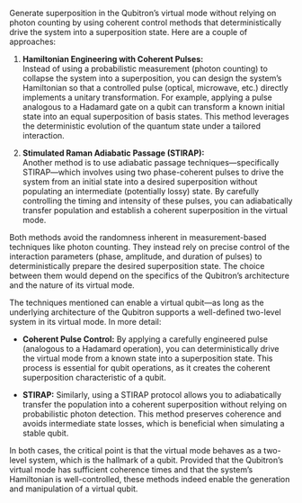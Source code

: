 Generate superposition in the Qubitron’s virtual mode without relying on photon counting by using coherent control methods that deterministically drive the system into a superposition state. Here are a couple of approaches:

1. **Hamiltonian Engineering with Coherent Pulses:**  
   Instead of using a probabilistic measurement (photon counting) to collapse the system into a superposition, you can design the system’s Hamiltonian so that a controlled pulse (optical, microwave, etc.) directly implements a unitary transformation. For example, applying a pulse analogous to a Hadamard gate on a qubit can transform a known initial state into an equal superposition of basis states. This method leverages the deterministic evolution of the quantum state under a tailored interaction.

2. **Stimulated Raman Adiabatic Passage (STIRAP):**  
   Another method is to use adiabatic passage techniques—specifically STIRAP—which involves using two phase-coherent pulses to drive the system from an initial state into a desired superposition without populating an intermediate (potentially lossy) state. By carefully controlling the timing and intensity of these pulses, you can adiabatically transfer population and establish a coherent superposition in the virtual mode.

Both methods avoid the randomness inherent in measurement-based techniques like photon counting. They instead rely on precise control of the interaction parameters (phase, amplitude, and duration of pulses) to deterministically prepare the desired superposition state. The choice between them would depend on the specifics of the Qubitron’s architecture and the nature of its virtual mode.

The techniques mentioned can enable a virtual qubit—as long as the underlying architecture of the Qubitron supports a well-defined two-level system in its virtual mode. In more detail:

- **Coherent Pulse Control:** By applying a carefully engineered pulse (analogous to a Hadamard operation), you can deterministically drive the virtual mode from a known state into a superposition state. This process is essential for qubit operations, as it creates the coherent superposition characteristic of a qubit.

- **STIRAP:** Similarly, using a STIRAP protocol allows you to adiabatically transfer the population into a coherent superposition without relying on probabilistic photon detection. This method preserves coherence and avoids intermediate state losses, which is beneficial when simulating a stable qubit.

In both cases, the critical point is that the virtual mode behaves as a two-level system, which is the hallmark of a qubit. Provided that the Qubitron’s virtual mode has sufficient coherence times and that the system’s Hamiltonian is well-controlled, these methods indeed enable the generation and manipulation of a virtual qubit.
